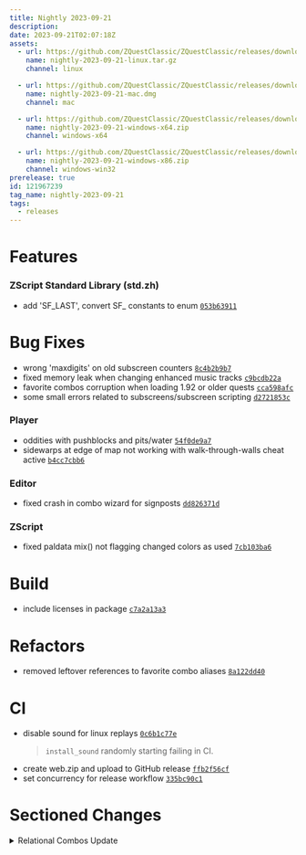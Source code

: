 ```yaml
---
title: Nightly 2023-09-21
description: 
date: 2023-09-21T02:07:18Z
assets: 
  - url: https://github.com/ZQuestClassic/ZQuestClassic/releases/download/nightly-2023-09-21/nightly-2023-09-21-linux.tar.gz
    name: nightly-2023-09-21-linux.tar.gz
    channel: linux

  - url: https://github.com/ZQuestClassic/ZQuestClassic/releases/download/nightly-2023-09-21/nightly-2023-09-21-mac.dmg
    name: nightly-2023-09-21-mac.dmg
    channel: mac

  - url: https://github.com/ZQuestClassic/ZQuestClassic/releases/download/nightly-2023-09-21/nightly-2023-09-21-windows-x64.zip
    name: nightly-2023-09-21-windows-x64.zip
    channel: windows-x64

  - url: https://github.com/ZQuestClassic/ZQuestClassic/releases/download/nightly-2023-09-21/nightly-2023-09-21-windows-x86.zip
    name: nightly-2023-09-21-windows-x86.zip
    channel: windows-win32
prerelease: true
id: 121967239
tag_name: nightly-2023-09-21
tags:
  - releases
---
```




# Features

### ZScript Standard Library (std.zh)

- add 'SF_LAST', convert SF_ constants to enum [`053b63911`](https://github.com/ZQuestClassic/ZQuestClassic/commit/053b639119b0269fe52aadd7773b6e295f4d7789)

# Bug Fixes

- wrong 'maxdigits' on old subscreen counters [`8c4b2b9b7`](https://github.com/ZQuestClassic/ZQuestClassic/commit/8c4b2b9b74442f38feb5ea31d8a4081d40cfc288)
- fixed memory leak when changing enhanced music tracks [`c9bcdb22a`](https://github.com/ZQuestClassic/ZQuestClassic/commit/c9bcdb22aafff7f9a7db8105c595e9db6d8febde)
- favorite combos corruption when loading 1.92 or older quests [`cca598afc`](https://github.com/ZQuestClassic/ZQuestClassic/commit/cca598afc9e6e90691c26646a5d9653de4c395c2)
- some small errors related to subscreens/subscreen scripting [`d2721853c`](https://github.com/ZQuestClassic/ZQuestClassic/commit/d2721853c482d4ad05031bcf7e529187e71a313d)

### Player

- oddities with pushblocks and pits/water [`54f0de9a7`](https://github.com/ZQuestClassic/ZQuestClassic/commit/54f0de9a7bee2511809c67763fb586ad459fe6d8)
- sidewarps at edge of map not working with walk-through-walls cheat active [`b4cc7cbb6`](https://github.com/ZQuestClassic/ZQuestClassic/commit/b4cc7cbb6a44718aa8e0d97b47a1ba8895863960)

### Editor

- fixed crash in combo wizard for signposts [`dd826371d`](https://github.com/ZQuestClassic/ZQuestClassic/commit/dd826371d1acee30cfa375bef538191e6894e85b)

### ZScript

- fixed paldata mix() not flagging changed colors as used [`7cb103ba6`](https://github.com/ZQuestClassic/ZQuestClassic/commit/7cb103ba65d324a980315a94dd7de0e10ed6e857)

# Build

- include licenses in package [`c7a2a13a3`](https://github.com/ZQuestClassic/ZQuestClassic/commit/c7a2a13a3e5e6d86fe1bb752a9cc3c29c29f372f)

# Refactors

- removed leftover references to favorite combo aliases [`8a122dd40`](https://github.com/ZQuestClassic/ZQuestClassic/commit/8a122dd40e3d3bdd9db14149c98e9683687a599b)

# CI

- disable sound for linux replays [`0c6b1c77e`](https://github.com/ZQuestClassic/ZQuestClassic/commit/0c6b1c77e000a835e1662ea9b0f173cf9a417597)
   &nbsp;
   >`install_sound` randomly starting failing in CI. 
   >
- create web.zip and upload to GitHub release [`ffb2f56cf`](https://github.com/ZQuestClassic/ZQuestClassic/commit/ffb2f56cf8581229c48922bb50279d107e1dcd93)
- set concurrency for release workflow [`335bc90c1`](https://github.com/ZQuestClassic/ZQuestClassic/commit/335bc90c1b51ef74fa725ad42d5b6cb1bbae4075)

# Sectioned Changes
<details>
<summary>Relational Combos Update</summary>

# Relational Combos Update
The old "Relational" and "Dungeon Carving" modes have been replaced by a new drawing mode that can handle various relational drawing behaviors. Alongside this, favorite combos list has been expanded and improved to make designing screens faster than ever before.

## Autocombos
The Autocombo, similar to the "Alias" and "Combo Pool" drawing modes before it, adds a list of user defined patterns which are used for relational drawing. Each autocombo has a set of combos used for the pattern, a combo for erasing from the pattern with right click, and a display combo which affects how it will appear in the editor for user convenience. They can also auto generate a pattern from a default arrangement of combos like how the older drawing modes worked, but do not need use combos placed in that order.

Unlike most other features, autocombos can read and modify combos on adjacent screens with the "Cross Screens" flag.

Autocombo behavior can be selected from the following 9 types:
* The "Basic Relational" type is a standard relational mode with 4-directional tile awareness.
* The "Relational" type works like the old relational drawing mode with 8-directional tile awareness. It also has a flag to use the old combo layout when generating.
* The "Flat Mountain" type is the simplest of the set, with only 6 tiles representing the corners, sides, and top.
* The "Pancake Mountain" type is for drawing flat topped mountains, formed by drawing the edges and then extruding the side faces downwards.
* The "Fence" type is similar to "Pancake Mountain" but without the combos for extruding sides.
* The "Dungeon Carving" type works like the old dungeon carving drawing mode, drawing 2 tile high dungeon walls. It also has a flag to use the old combo layout when generating.
* The "Complex Mountain" type has you fill in the top layer of a mountain and then fills out the bottoms, backs, and sides with a 3/4 perspective. Unlike the other sets, this one is imperfect and may require some manual correction, but it makes using the hardest mountain sets in common usage far easier.
* The "Positional Tiling" type lets you form a rectangular pattern that it then tiles based on X/Y position within the map. With shift + click you can set where the top-left corner of the pattern is located.
* The "Replace" type lets you set an arbitrary set of before and after combos to replace when drawing. Instead of erasing, right click will reverse the process.

## Favorite Combos Expansion
The favorite combos list has also been greatly expanded. It now allows for 9 pages of combos. Right clicking the page selector buttons will create a drop-down allowing you to jump to any page.

It can also now hold entries from any of the four drawing modes. When selecting an entry from a different drawing mode, the current mode will automatically update to match. This should make switching from relationally drawing a screen's layout to placing down large objects as aliases to adding finer details a breeze. Each of the three special drawing modes will have icons drawn over their favorite combo entries, which can be disabled with the "Show Favorite Combo Modes" option in `Ect->Options...`.

Lastly, adding favorite combos now respects the AutoBrush setting, making adding large blocks of single combos to the page far quicker.

</details>
